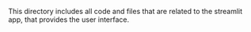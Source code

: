 This directory includes all code and files that are related to the streamlit app, that provides the user interface. 